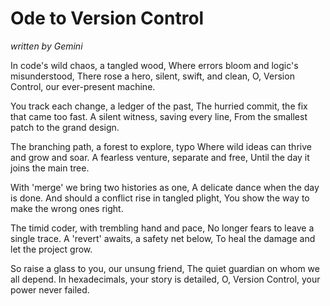 # Ode to Version Control

*written by Gemini*

In code's wild chaos, a tangled wood,
Where errors bloom and logic's misunderstood,
There rose a hero, silent, swift, and clean,
O, Version Control, our ever-present machine.

You track each change, a ledger of the past,
The hurried commit, the fix that came too fast.
A silent witness, saving every line,
From the smallest patch to the grand design.

The branching path, a forest to explore, typo
Where wild ideas can thrive and grow and soar.
A fearless venture, separate and free,
Until the day it joins the main tree.

With 'merge' we bring two histories as one,
A delicate dance when the day is done.
And should a conflict rise in tangled plight,
You show the way to make the wrong ones right.

The timid coder, with trembling hand and pace,
No longer fears to leave a single trace.
A 'revert' awaits, a safety net below,
To heal the damage and let the project grow.

So raise a glass to you, our unsung friend,
The quiet guardian on whom we all depend.
In hexadecimals, your story is detailed,
O, Version Control, your power never failed.
